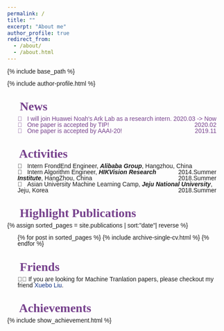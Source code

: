 ```yaml
---
permalink: /
title: ""
excerpt: "About me"
author_profile: true
redirect_from: 
  - /about/
  - /about.html
---
```


{% include base_path %}
<!-- <link href="https://fonts.googleapis.com/css?family=Berkshire+Swash" rel="stylesheet"> -->
<link href="https://fonts.googleapis.com/css?family=Stylish" rel="stylesheet">
<!-- <link href="https://fonts.googleapis.com/css?family=Inconsolata&display=swap" rel="stylesheet"> -->

<style type="text/css">
  #main{
    margin-top: 0px;
    margin-bottom: 0px;
    background:#fff;
    /* box-shadow: 0px 10px 10px #aaa; */
    padding:20px;
    width:1060px;
  }
  .page{
    width:100%;
  }
  .page__inner-wrap{
    background-color: #fff;
  }
  .page__footer{
    margin-top: 0px;
  }
  .news{
    color: #77428D;
  }
	h1,h2,h3,h4,h5,h6{
		font-family: 'Stylish', serif;
    font-weight:bolder;
    color: #77428D;
    margin-bottom:0px;
	}
	body{
		font-family: 'Stylish', sans-serif;
	}
  .page{
    padding: 0px;
  }
  .page__meta{
    margin-top: 0px;
  }
  .page__footer{
    background-color: #333;
    border: none;
  }
  .page__title{
    margin:0;
  }
  .sidebar{
    margin:0 auto;
  }
i{
  font-weight:bold
}
h1 ul{
  margin: 5px 0px;
  padding-left:0px;
  margin-bottom:30px;
}

</style>

<style type="text/css">
  body{
    line-height: 1em;
  }
  a{
    text-decoration: none;
  }
  .post-teaser{
    box-shadow: 3px 0px 3px #ccc;
  }
  a{
    color:#113285;
  }
  .links{
    color: #77428D;
    float: left;
    display: block;
    margin: 0 2px;
  }
  .author b{
    color: #77428D;
  }
</style>

{% include author-profile.html %}

👾 News
======
<ul class="news" style="list-style: none;width: 91%;">
<li>🎉  &nbsp;&nbsp;I will join Huawei Noah's Ark Lab as a research intern. <div style="float: right;">2020.03 -> Now </div> </li>
<li>🎉  &nbsp;&nbsp;One paper is accepted by TIP! <div style="float: right;">2020.02 </div> </li>
<li>🎉  &nbsp;&nbsp;One paper is accepted by AAAI-20! <div style="float: right;">2019.11 </div></li>
</ul>

👾 Activities
=======
<ul style="list-style: none;width: 91%;">
<li>🚀 &nbsp;&nbsp;Intern FrondEnd Engineer, <i>Alibaba Group</i>, Hangzhou, China <div style="float: right;">2014.Summer </div></li>
<li>🚀 &nbsp;&nbsp;Intern Algorithm Engineer, <i>HIKVision Research Institute</i>, HangZhou, China <div style="float: right;"><div style="float: right;">2018.Summer </div> </div></li>
<li>🚀 &nbsp;&nbsp;Asian University Machine Learning Camp, <i>Jeju National University</i>, Jeju, Korea <div style="float: right;">2018.Summer</div></li>
</ul>


👾 Highlight Publications
=======
{% assign sorted_pages = site.publications | sort:"date"| reverse %}
<ul>
{% for post in sorted_pages %}
    {% include archive-single-cv.html %}
{% endfor %}
</ul>


👾 Friends
=======
<ul style="list-style: none;">
<li>👨‍🎓  If you are looking for Machine Tranlation papers, please checkout my friend <a href="https://sunbowliu.github.io/">Xuebo Liu</a>. </li>
</ul>


👾 Achievements
=======
{% include show_achievement.html %}

